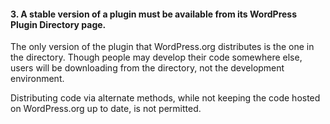 <h4>3. A stable version of a plugin must be available from its WordPress Plugin Directory page.</h4>

The only version of the plugin that WordPress.org distributes is the one in the directory. Though people may develop their code somewhere else, users will be downloading from the directory, not the development environment.

Distributing code via alternate methods, while not keeping the code hosted on WordPress.org up to date, is not permitted.
